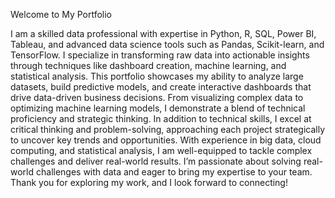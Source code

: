 Welcome to My Portfolio

I am a skilled data professional with expertise in Python, R, SQL, Power BI, Tableau, and advanced data science tools such as Pandas, Scikit-learn, and TensorFlow.
I specialize in transforming raw data into actionable insights through techniques like dashboard creation, machine learning, and statistical analysis.
This portfolio showcases my ability to analyze large datasets, build predictive models, and create interactive dashboards that drive data-driven business decisions. 
From visualizing complex data to optimizing machine learning models, I demonstrate a blend of technical proficiency and strategic thinking.
In addition to technical skills, I excel at critical thinking and problem-solving, approaching each project strategically to uncover key trends and opportunities.
With experience in big data, cloud computing, and statistical analysis, I am well-equipped to tackle complex challenges and deliver real-world results.
I’m passionate about solving real-world challenges with data and eager to bring my expertise to your team. Thank you for exploring my work, and I look forward to connecting!

